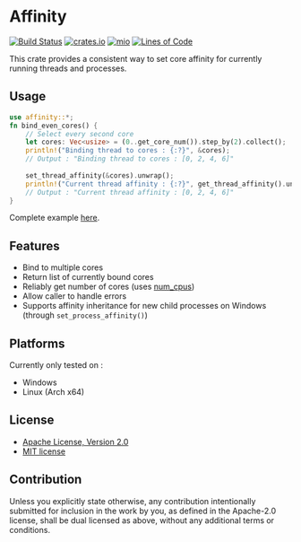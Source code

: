 # Affinity
[![Build Status](https://github.com/elast0ny/affinity-rs/workflows/build/badge.svg)](https://github.com/elast0ny/affinity-rs/actions?query=workflow%3Abuild)
[![crates.io](https://img.shields.io/crates/v/affinity.svg)](https://crates.io/crates/affinity)
[![mio](https://docs.rs/affinity/badge.svg)](https://docs.rs/affinity/)
[![Lines of Code](https://tokei.rs/b1/github/elast0ny/affinity-rs?category=code)](https://tokei.rs/b1/github/elast0ny/affinity-rs?category=code)


This crate provides a consistent way to set core affinity for currently running threads and processes.

## Usage

```rust
use affinity::*;
fn bind_even_cores() {
    // Select every second core
    let cores: Vec<usize> = (0..get_core_num()).step_by(2).collect();
    println!("Binding thread to cores : {:?}", &cores);
    // Output : "Binding thread to cores : [0, 2, 4, 6]"
    
    set_thread_affinity(&cores).unwrap();
    println!("Current thread affinity : {:?}", get_thread_affinity().unwrap());
    // Output : "Current thread affinity : [0, 2, 4, 6]"
}
```

Complete example [here](https://github.com/elast0ny/affinity-rs/blob/master/examples/main.rs).

## Features

- Bind to multiple cores
- Return list of currently bound cores
- Reliably get number of cores (uses [num_cpus](https://crates.io/crates/num_cpus))
- Allow caller to handle errors
- Supports affinity inheritance for new child processes on Windows (through `set_process_affinity()`)

## Platforms
Currently only tested on :
- Windows
- Linux (Arch x64)


## License

 * [Apache License, Version 2.0](http://www.apache.org/licenses/LICENSE-2.0)
 * [MIT license](http://opensource.org/licenses/MIT)

## Contribution

Unless you explicitly state otherwise, any contribution intentionally submitted
for inclusion in the work by you, as defined in the Apache-2.0 license, shall be
dual licensed as above, without any additional terms or conditions.
